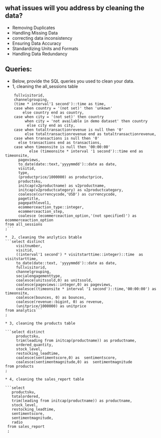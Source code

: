 ## what issues will you address by cleaning the data?
- Removing Duplicates
- Handling Missing Data
- correcting data inconsistency
- Ensuring Data Accuracy
- Standardizing Units and Formats
-  Handling Data Redundancy




## Queries:
* Below, provide the SQL queries you used to clean your data.
* 1, cleaning the all_sessions table 

``` select distinct
    fullvisitorid,
	channelgrouping,
	(time * interval'1 second')::time as time,
	case when country = '(not set)' then 'unkown'
	    else country end as country,
    case when city = '(not set)' then country
	     when city = 'not available in demo dataset' then country
		  else city end as city,
	case when totaltransactionrevenue is null then '0'
		 else totaltransactionrevenue end as totaltransactionrevenue,
	case when transactions is null then '0'
	  else transactions end as transactions,
	case when timeonsite is null then '00:00:00'
	       else (timeonsite * interval '1 second')::time end as timeonsite,
	  pageviews,
	  to_date(date::text,'yyyymmdd')::date as date,
	  visitid,
	  type,
	  (productprice/1000000) as productprice,
	  productsku,
	  initcap(v2productname) as v2productname,
	  initcap(v2productcategory) as v2productcategory,
	  coalesce(currencycode,'USD') as currencycode,
	  pagetitle,
	  pagepathlevel1,
	  ecommerceaction_type::integer,
	  ecommerceaction_step,
	  coalesce (ecommerceaction_option,'(not specified)') as  ecommerceaction_option
from all_sessions
;```

*  2, cleaning the anzlytics btable 
```select distinct
     visitnumber,
	 visitid, 
	 ((interval'1 second') * visitstarttime::integer)::time  as visitstarttime,
	 to_date(date::text, 'yyyymmdd')::date as date,
	 fullvisitorid,
	 channelgrouping,
	 socialengagementtype,
	 coalesce(unitssold,0) as unitssold,
	 coalesce(pageviews::integer,0) as pageviews,
	 coalesce((timeonsite * interval '1 second')::time,'00:00:00') as timeonsite,
	 coalesce(bounces, 0) as bounces,
	 coalesce(revenue::bigint, 0) as revenue,
	 (unitprice/1000000) as unitprice
from analytics```
;

* 3, cleaning the products table

```select distinct
     productsku,
	 trim(leading from initcap(productname)) as productname,
	 ordered_quantity,
	 stock_level,
	 restocking_leadtime,
	 coalesce(sentimentscore,0) as  sentimentscore,
	 coalesce(sentimentmagnitude,0) as  sentimentmagnitude
from products
;

* 4, cleaning the sales_report table

```select 
   productsku,
   totalordered,
   trim(leading from initcap(productname)) as productname,
   stock_level,
   restocking_leadtime,
   sentimentscore,
   sentimentmagnitude,
   radio
 from sales_report
 ;


